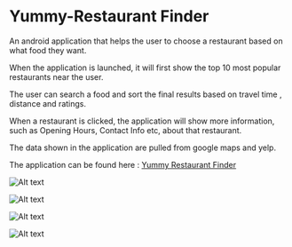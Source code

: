 
# Yummy-Restaurant Finder

An android application that helps the user to choose a restaurant based on what food they want. 

When the application is launched, it will first show the top 10 most popular restaurants near the user. 

The user can search a food and sort the final results based on travel time , distance and ratings.

When a restaurant is clicked, the application will show more information, such as Opening Hours, Contact Info etc, about that restaurant.

The data shown in the application are pulled from google maps and yelp.

The application can be found here : [Yummy Restaurant Finder](https://play.google.com/store/apps/details?id=com.restaurant.android.yummy)

![Alt text](https://github.com/amitbinu/yummy-RestaurantFinder/blob/master/pictures/yummy-1.PNG?raw=true "Loading Screen")

![Alt text](https://github.com/amitbinu/yummy-RestaurantFinder/blob/master/pictures/yummy-2.PNG?raw=true "Main Screen")

![Alt text](https://github.com/amitbinu/yummy-RestaurantFinder/blob/master/pictures/yummy-4.PNG?raw=true "Results Screen")

![Alt text](https://github.com/amitbinu/yummy-RestaurantFinder/blob/master/pictures/yummy-3.PNG?raw=true "Restaurant Screen")
